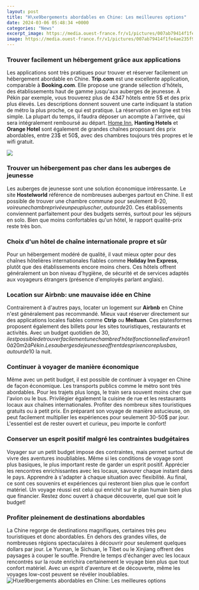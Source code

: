 ```yaml
---
layout: post
title: "H\xe9bergements abordables en Chine: Les meilleures options"
date: 2024-03-06 05:48:34 +0000
categories: "News"
excerpt_image: https://media.ouest-france.fr/v1/pictures/007ab79414f1fe4ae235f9dea1fb1ed5-7969285.jpg?width=1000&amp;client_id=eds&amp;sign=a913abbdab0f38d80d93381343fd66b86ad6b8fb2bc4df5768b93163dad2f865
image: https://media.ouest-france.fr/v1/pictures/007ab79414f1fe4ae235f9dea1fb1ed5-7969285.jpg?width=1000&amp;client_id=eds&amp;sign=a913abbdab0f38d80d93381343fd66b86ad6b8fb2bc4df5768b93163dad2f865
---
```


### Trouver facilement un hébergement grâce aux applications
Les applications sont très pratiques pour trouver et réserver facilement un hébergement abordable en Chine. **Trip.com** est une excellente application, comparable à **Booking.com**. Elle propose une grande sélection d'hôtels, des établissements haut de gamme jusqu'aux auberges de jeunesse. À Pékin par exemple, vous trouverez plus de 4347 hôtels entre 5$ et des prix plus élevés. Les descriptions donnent souvent une carte indiquant la station de métro la plus proche, ce qui est pratique. La réservation en ligne est très simple. La plupart du temps, il faudra déposer un acompte à l'arrivée, qui sera intégralement remboursé au départ. [Home Inn](https://logurl.github.io/2024-01-06-u8153-u7279-u70c8-u5927-u5e1d-u751f-u5e73-u7ec6-u8282-u4e0e-u5fc3-u7406-u5206-u6790/), **Hanting Hotels** et **Orange Hotel** sont également de grandes chaînes proposant des prix abordables, entre 23$ et 50$, avec des chambres toujours très propres et le wifi gratuit.  

![](https://images.voyageschine.com/allpicture/2019/11/852c6a22a86245709dedfa59.jpg)
### Trouver un hébergement pas cher dans les auberges de jeunesse
Les auberges de jeunesse sont une solution économique intéressante. Le site **Hostelworld** référence de nombreuses auberges partout en Chine. Il est possible de trouver une chambre commune pour seulement 8-20$, voire une chambre privée un peu plus cher, autour de 20$. Ces établissements conviennent parfaitement pour des budgets serrés, surtout pour les séjours en solo. Bien que moins confortables qu'un hôtel, le rapport qualité-prix reste très bon.    
### Choix d'un hôtel de chaîne internationale propre et sûr
Pour un hébergement modéré de qualité, il vaut mieux opter pour des chaînes hôtelières internationales fiables comme **Holiday Inn Express**, plutôt que des établissements encore moins chers. Ces hôtels offrent généralement un bon niveau d'hygiène, de sécurité et de services adaptés aux voyageurs étrangers (présence d'employés parlant anglais).  
### Location sur Airbnb: une mauvaise idée en Chine
Contrairement à d'autres pays, locater un logement sur **Airbnb** en Chine n'est généralement pas recommandé. Mieux vaut réserver directement sur des applications locales fiables comme **Ctrip** ou **Meituan**. Ces platesformes proposent également des billets pour les sites touristiques, restaurants et activités. Avec un budget quotidien de 30$, il est possible de trouver facilement une chambre d'hôtel fonctionnelle d'environ 10 à 20m2 à Pékin. Les auberges de jeunesse offrent des prix encore plus bas, autour de 10$ la nuit.
### Continuer à voyager de manière économique 
Même avec un petit budget, il est possible de continuer à voyager en Chine de façon économique. Les transports publics comme le métro sont très abordables. Pour les trajets plus longs, le train sera souvent moins cher que l'avion ou le bus. Privilégier également la cuisine de rue et les restaurants locaux aux chaînes internationales. Profiter des nombreux sites touristiques gratuits ou à petit prix. En préparant son voyage de manière astucieuse, on peut facilement multiplier les expériences pour seulement 30-50$ par jour. L'essentiel est de rester ouvert et curieux, peu importe le confort!
### Conserver un esprit positif malgré les contraintes budgétaires 
Voyager sur un petit budget impose des contraintes, mais permet surtout de vivre des aventures inoubliables. Même si les conditions de voyage sont plus basiques, le plus important reste de garder un esprit positif. Apprécier les rencontres enrichissantes avec les locaux, savourer chaque instant dans le pays. Apprendre à s'adapter à chaque situation avec flexibilité. Au final, ce sont ces souvenirs et expériences qui resteront bien plus que le confort matériel. Un voyage réussi est celui qui enrichit sur le plan humain bien plus que financier. Restez donc ouvert à chaque découverte, quel que soit le budget!   
### Profiter pleinement de destinations abordables
La Chine regorge de destinations magnifiques, certaines très peu touristiques et donc abordables. En dehors des grandes villes, de nombreuses régions spectaculaires à découvrir pour seulement quelques dollars par jour. Le Yunnan, le Sichuan, le Tibet ou le Xinjiang offrent des paysages à couper le souffle. Prendre le temps d'échanger avec les locaux rencontrés sur la route enrichira certainement le voyage bien plus que tout confort matériel. Avec un esprit d'aventure et de découverte, même les voyages low-cost peuvent se révéler inoubliables.
![H\xe9bergements abordables en Chine: Les meilleures options](https://media.ouest-france.fr/v1/pictures/007ab79414f1fe4ae235f9dea1fb1ed5-7969285.jpg?width=1000&amp;client_id=eds&amp;sign=a913abbdab0f38d80d93381343fd66b86ad6b8fb2bc4df5768b93163dad2f865)